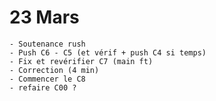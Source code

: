 # 23 Mars
    - Soutenance rush
    - Push C6 - C5 (et vérif + push C4 si temps)
    - Fix et revérifier C7 (main ft)
    - Correction (4 min)
    - Commencer le C8
    - refaire C00 ?